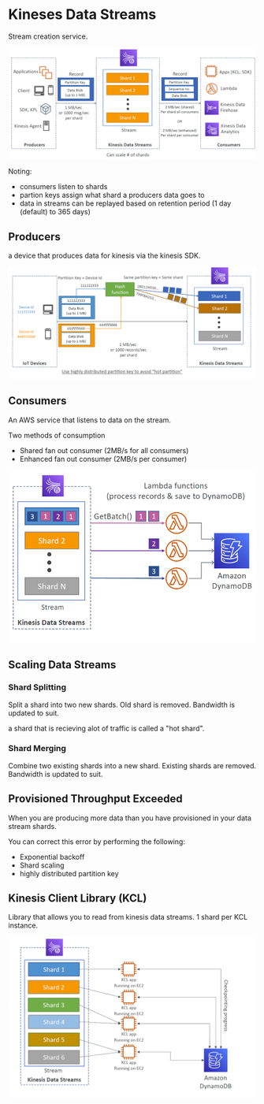 # Kineses Data Streams

Stream creation service. 

![](./../../../../img/kinesis_data_streams.png)

Noting:
- consumers listen to shards
- partion keys assign what shard a producers data goes to
- data in streams can be replayed based on retention period (1 day (default) to 365 days)

## Producers

a device that produces data for kinesis via the kinesis SDK.

![](./../../../../img/kinesis_producers.png)

## Consumers

An AWS service that listens to data on the stream.

Two methods of consumption
- Shared fan out consumer (2MB/s for all consumers)
- Enhanced fan out consumer (2MB/s per consumer)

![](./../../../../img/kinesis_consumer_lambda.png)

## Scaling Data Streams

### Shard Splitting

Split a shard into two new shards. Old shard is removed. Bandwidth is updated to suit.

a shard that is recieving alot of traffic is called a "hot shard".

### Shard Merging

Combine two existing shards into a new shard. Existing shards are removed. Bandwidth is updated to suit.

## Provisioned Throughput Exceeded

When you are producing more data than you have provisioned in your data stream shards.

You can correct this error by performing the following:
- Exponential backoff
- Shard scaling
- highly distributed partition key

## Kinesis Client Library (KCL)

Library that allows you to read from kinesis data streams. 1 shard per KCL instance.

![](./../../../../img/kcl_distributed_workloads.png)
